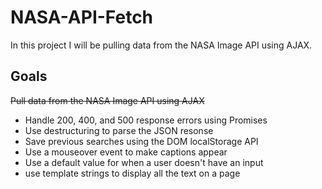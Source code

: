 # NASA-API-Fetch
In this project I will be pulling data from the NASA Image API using AJAX.

## Goals
~~Pull data from the NASA Image API using AJAX~~
- Handle 200, 400, and 500 response errors using Promises
- Use destructuring to parse the JSON resonse
- Save previous searches using the DOM localStorage API
- Use a mouseover event to make captions appear
- Use a default value for when a user doesn't have an input
- use template strings to display all the text on a page